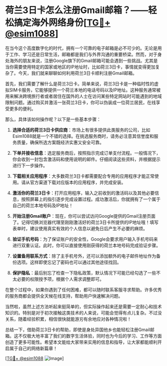 # 荷兰3日卡怎么注册Gmail邮箱？——轻松搞定海外网络身份[[TG💪+ @esim1088](https://t.me/s/esim1088)]

在当今这个高度数字化的时代，拥有一个可靠的电子邮箱是必不可少的。无论是用于工作、学习还是日常生活，邮箱都是我们与外界沟通的重要桥梁。然而，对于身处海外的朋友来说，注册Google旗下的Gmail邮箱可能会遇到一些挑战。尤其是当你需要使用特定的国家或地区的IP地址时，比如荷兰3日卡，事情就变得更加复杂了。今天，我们就来聊聊如何利用荷兰3日卡顺利注册Gmail邮箱。

首先，我们需要了解什么是荷兰3日卡。简单来说，荷兰3日卡是一种临时性的虚拟SIM卡服务，它能够提供一个荷兰本地的电话号码以及IP地址。这种服务通常被用来解决跨境旅行者或者居住在国外的人士在访问某些特定网站时可能遇到的地域限制问题。通过购买并激活一张荷兰3日卡，你可以伪装成一位荷兰居民，在线享受更多的便利。

那么，具体该如何操作呢？以下是一些基本步骤：

1. **选择合适的荷兰3日卡供应商**：市场上有很多提供此类服务的公司，比如Esim1088就是一个不错的选择。在挑选服务商时，请务必注意其信誉度和服务质量，确保所选方案既经济实惠又安全可靠。

2. **下单并接收信息**：选定服务商后，按照指示完成订单支付流程。一般情况下，你会收到一封包含激活码和使用说明的邮件。仔细阅读这些资料，并根据提示进行下一步操作。

3. **下载相关应用程序**：大多数荷兰3日卡都需要配合专用的应用程序才能正常使用。请从官方渠道下载对应版本的应用程序，并完成安装。

4. **激活你的荷兰3日卡**：打开应用程序，输入之前收到的激活码以及其他必要信息，按照屏幕上的指引逐步完成设置过程。成功激活后，你就拥有了一个属于自己的荷兰本地号码及IP地址！

5. **开始注册Gmail账户**：现在，你可以尝试访问Google提供的Gmail注册页面了。记得切换浏览器代理至刚刚激活好的荷兰3日卡所提供的IP地址哦！填写表单时，建议使用真实有效的个人信息以避免日后产生不必要的麻烦。

6. **验证手机号码**：为了保证账户的安全性，Google会要求用户输入手机号码来进行双重认证。此时，你可以直接使用刚获得的荷兰本地号码完成验证步骤。

7. **设置备用联系方式**：除了主手机号外，还可以添加额外的电子邮件地址作为备份选项。这样即使忘记了密码也可以通过其他途径找回。

8. **保护隐私**：最后别忘了检查一下隐私政策，默认情况下可能已经勾选了一些不太必要的权限授予项，根据个人需求调整即可。

在整个过程中，如果你遇到了任何困难，都可以随时联系客服寻求帮助。许多优秀的服务商都会提供全天候在线支持，帮助用户快速解决问题。

当然啦，虽然上述方法听起来挺简单的，但实际操作起来还是需要一定耐心和技术知识的。特别是对于初次接触这类技术的人来说，可能会觉得有点儿复杂。不过没关系，随着经验积累，相信很快就能游刃有余地应对各种情况啦！

总结一下，借助荷兰3日卡的帮助，即使是身处异国他乡也能轻松注册Gmail邮箱。这不仅极大地丰富了我们的数字生活体验，同时也为今后的学习、工作等方面创造了更多可能性。希望本文能给大家带来实用的信息和指导，让大家都能顺利开启属于自己的网络新篇章！

[[TG💪+ @esim1088](https://t.me/s/esim1088) ![Image](https://i.postimg.cc/4NQfJmqS/Snipaste-2025-05-13-00-14-12.png)]
